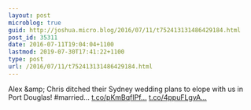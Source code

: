 ```yaml
---
layout: post
microblog: true
guid: http://joshua.micro.blog/2016/07/11/t752413131486429184.html
post_id: 35311
date: 2016-07-11T19:04:04+1100
lastmod: 2019-07-30T17:41:22+1100
type: post
url: /2016/07/11/t752413131486429184.html
---
```

Alex &amp;amp; Chris ditched their Sydney wedding plans to elope with us in Port Douglas! #married… [t.co/pKmBqfIPf...](https://t.co/pKmBqfIPfp) [t.co/4ppuFLgvA...](https://t.co/4ppuFLgvA0)
